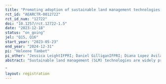 ```yaml
---
title: "Promoting adoption of sustainable land management technologies by women and couples in rural Ethiopia: Evidence from a randomized trial"
rct_id: "AEARCTR-0012722"
rct_id_num: "12722"
doi: "10.1257/rct.12722-1.5"
date: "2023-12-18"
status: "on_going"
jel: "Q15, Q16"
start_year: "2023-05-23"
end_year: "2024-12-31"
pi: "Heleene Tambet"
pi_other: "Jessica LeightIFPRI; Daniel GilliganIFPRI; Diana Lopez AvilaWorld Bank"
abstract: "Sustainable land management (SLM) technologies are widely promoted as strategies to enhance resilience against adverse climatic and environmental conditions by improving soil fertility and water retention, reducing erosion, and storing additional carbon in the soil. In Ethiopia, policy interest in enhancing sustainable land management is high, but take-up of SLM practices remains low. The objective of this randomized controlled trial is to evaluate a bundled intervention providing training and inputs (tree seedlings and vegetable gardening inputs) to encourage rural Ethiopian households who are part of the Productive Safety Net Program (PSNP) to adopt three complementary SLM practices: tree planting, composting, and home gardening. As women’s adoption of climate adaptation strategies may be more limited due to reduced labor availability, limited access to inputs, informational barriers, and restrictive social norms, we also seek to evaluate two different targeting strategies - training women alone, or training couples jointly - designed to encourage women’s participation in the decision-making around and implementation of sustainable land management technologies. Comparing the relative impacts of the two treatment arms allows us to test whether men’s engagement increases the probability of adopting SLM practices and of incurring any benefits, and whether this engagement affects patterns of intra-household task sharing and equality in decision-making. We aim to measure whether there is heterogeneity in adoption based on households' baseline level of spousal cooperation, perception of climate risks, and time and risk preferences.
"
layout: registration
---
```


